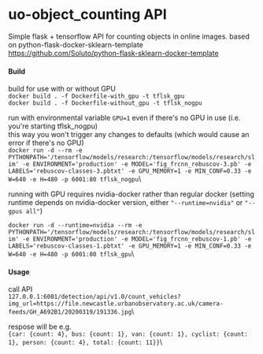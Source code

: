 # uo-object_counting API
Simple flask + tensorflow API for counting objects in online images.
based on python-flask-docker-sklearn-template \
https://github.com/Soluto/python-flask-sklearn-docker-template

#### Build
build for use with or without GPU \
`docker build . -f Dockerfile-with_gpu -t tflsk_gpu` \
`docker build . -f Dockerfile-without_gpu -t tflsk_nogpu`

run with environmental variable `GPU=1` even if there's no GPU in use (i.e. you're starting tflsk_nogpu)\
this way you won't trigger any changes to defaults (which would cause an error if there's no GPU)\
`docker run -d --rm -e PYTHONPATH='/tensorflow/models/research:/tensorflow/models/research/slim' -e ENVIRONMENT='production' -e MODEL='fig_frcnn_rebuscov-3.pb' -e LABELS='rebuscov-classes-3.pbtxt' -e GPU_MEMORY=1 -e MIN_CONF=0.33 -e W=640 -e H=480 -p 6001:80 tflsk_nogpu`\

running with GPU requires nvidia-docker rather than regular docker (setting runtime depends on nvidia-docker version, either `"--runtime=nvidia"` or `"--gpus all"`)

`docker run -d --runtime=nvidia --rm -e PYTHONPATH='/tensorflow/models/research:/tensorflow/models/research/slim' -e ENVIRONMENT='production' -e MODEL='fig_frcnn_rebuscov-1.pb' -e LABELS='rebuscov-classes-1.pbtxt' -e GPU_MEMORY=1 -e MIN_CONF=0.33 -e W=640 -e H=480 -p 6001:80 tflsk_gpu`\

#### Usage
call API\
`127.0.0.1:6001/detection/api/v1.0/count_vehicles?img_url=https://file.newcastle.urbanobservatory.ac.uk/camera-feeds/GH_A692B1/20200319/191336.jpg`\

respose will be e.g.\
`{car: {count: 4}, bus: {count: 1}, van: {count: 1}, cyclist: {count: 1}, person: {count: 4}, total: {count: 11}}`\